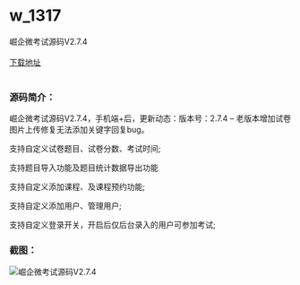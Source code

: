 # w_1317
崛企微考试源码V2.7.4
<br/></br>
[下载地址](https://www.uuid2.com/1317.html "下载地址")
<br/></br>
<h3>源码简介：</h3>
<p>崛企微考试源码V2.7.4，手机端+后，更新动态：版本号：2.7.4 – 老版本增加试卷图片上传修复无法添加关键字回复bug。<p>
<p>支持自定义试卷题目、试卷分数、考试时间;<p>
<p>支持题目导入功能及题目统计数据导出功能<p>
<p>支持自定义添加课程、及课程预约功能;<p>
<p>支持自定义添加用户、管理用户;<p>
<p>支持自定义登录开关，开启后仅后台录入的用户可参加考试;<p>
<h3>截图：</h3>
<img src="https://www.uuid2.com/wp-content/uploads/img/202107/47d5953102.jpg" alt="崛企微考试源码V2.7.4">
